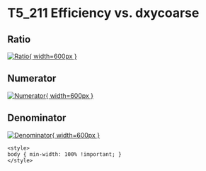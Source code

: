 # T5_211 Efficiency vs. dxycoarse

## Ratio

[![Ratio](../mtv/var/T5_211_eff_dxycoarse.png){ width=600px }](../mtv/var/T5_211_eff_dxycoarse.pdf)

## Numerator

[![Numerator](../mtv/num/T5_211_eff_dxycoarse_num.png){ width=600px }](../mtv/num/T5_211_eff_dxycoarse_num.pdf)

## Denominator

[![Denominator](../mtv/den/T5_211_eff_dxycoarse_den.png){ width=600px }](../mtv/den/T5_211_eff_dxycoarse_den.pdf)


``` {=html}
<style>
body { min-width: 100% !important; }
</style>
```
